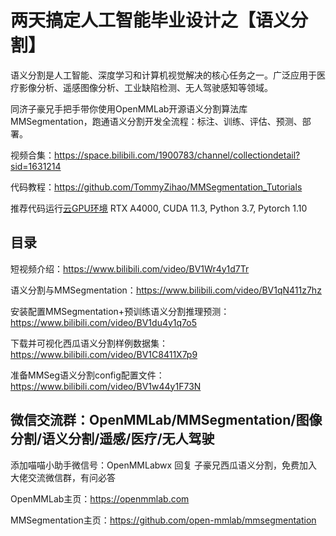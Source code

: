 # 两天搞定人工智能毕业设计之【语义分割】

语义分割是人工智能、深度学习和计算机视觉解决的核心任务之一。广泛应用于医疗影像分析、遥感图像分析、工业缺陷检测、无人驾驶感知等领域。

同济子豪兄手把手带你使用OpenMMLab开源语义分割算法库MMSegmentation，跑通语义分割开发全流程：标注、训练、评估、预测、部署。

视频合集：https://space.bilibili.com/1900783/channel/collectiondetail?sid=1631214

代码教程：https://github.com/TommyZihao/MMSegmentation_Tutorials

推荐代码运行[云GPU环境](https://featurize.cn?s=d7ce99f842414bfcaea5662a97581bd1) RTX A4000, CUDA 11.3, Python 3.7, Pytorch 1.10 

## 目录

短视频介绍：https://www.bilibili.com/video/BV1Wr4y1d7Tr

语义分割与MMSegmentation：https://www.bilibili.com/video/BV1qN411z7hz

安装配置MMSegmentation+预训练语义分割推理预测：https://www.bilibili.com/video/BV1du4y1q7o5

下载并可视化西瓜语义分割样例数据集：https://www.bilibili.com/video/BV1C8411X7p9

准备MMSeg语义分割config配置文件：https://www.bilibili.com/video/BV1w44y1F73N

## 微信交流群：OpenMMLab/MMSegmentation/图像分割/语义分割/遥感/医疗/无人驾驶

添加喵喵小助手微信号：OpenMMLabwx 回复 子豪兄西瓜语义分割，免费加入大佬交流微信群，有问必答

OpenMMLab主页：https://openmmlab.com

MMSegmentation主页：https://github.com/open-mmlab/mmsegmentation



